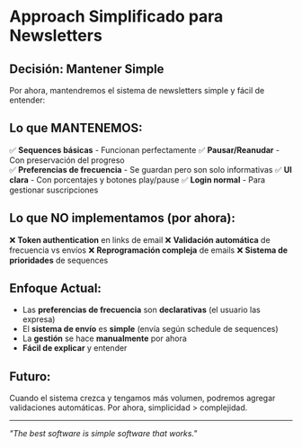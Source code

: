 # Approach Simplificado para Newsletters

## Decisión: Mantener Simple

Por ahora, mantendremos el sistema de newsletters simple y fácil de entender:

## Lo que MANTENEMOS:
✅ **Sequences básicas** - Funcionan perfectamente
✅ **Pausar/Reanudar** - Con preservación del progreso  
✅ **Preferencias de frecuencia** - Se guardan pero son solo informativas
✅ **UI clara** - Con porcentajes y botones play/pause
✅ **Login normal** - Para gestionar suscripciones

## Lo que NO implementamos (por ahora):
❌ **Token authentication** en links de email
❌ **Validación automática** de frecuencia vs envíos
❌ **Reprogramación compleja** de emails
❌ **Sistema de prioridades** de sequences

## Enfoque Actual:
- Las **preferencias de frecuencia** son **declarativas** (el usuario las expresa)
- El **sistema de envío** es **simple** (envía según schedule de sequences)
- La **gestión** se hace **manualmente** por ahora
- **Fácil de explicar** y entender

## Futuro:
Cuando el sistema crezca y tengamos más volumen, podremos agregar validaciones automáticas. Por ahora, simplicidad > complejidad.

---

*"The best software is simple software that works."*